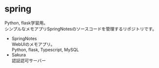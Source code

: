# spring

Python, flask学習用。  
シンプルなメモアプリSpringNotesのソースコードを管理するリポジトリです。  

- SpringNotes  
WebUIのメモアプリ。  
Python, flask, Typescript, MySQL
- Sakura  
認証認可サーバー

